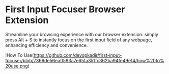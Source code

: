 # First Input Focuser Browser Extension
Streamline your browsing experience with our browser extension: simply press Alt + S to instantly focus on the first input field of any webpage, enhancing efficiency and convenience.

!How To Use(https://github.com/devopkadir/first-input-focuser/blob/7366de56ea0583a7e65fa351fc362ba94fe49e14/how%20to%20use.png)
